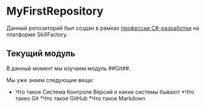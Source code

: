 # MyFirstRepository

Данный репозиторий был создан в рамках [профессии С#-разработки](https://skillfactory.ru/csharp) на платформе SkillFactory.

## Текущий модуль
В данный момент мы изучаем модуль ##Git##.

Мы уже знаем следующие вещи:
* Что такое Система Контроля Версий и какие системы бывают
*Что такео Git
*Что такое GitHub
*Что такое Markdown
